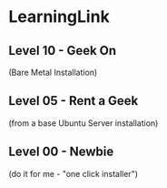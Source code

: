# LearningLink

## Level 10 - Geek On 
(Bare Metal Installation)

## Level 05 - Rent a Geek
(from a base Ubuntu Server installation)

## Level 00  - Newbie
(do it for me - "one click installer")
